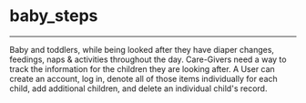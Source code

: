 # baby_steps
----
Baby and toddlers, while being looked after they have diaper changes, feedings, naps & activities throughout the day. Care-Givers need a way to track the information for the children they are looking after. A User can create an account, log in, denote all of those items individually for each child, add additional children, and delete an individual child's record.
